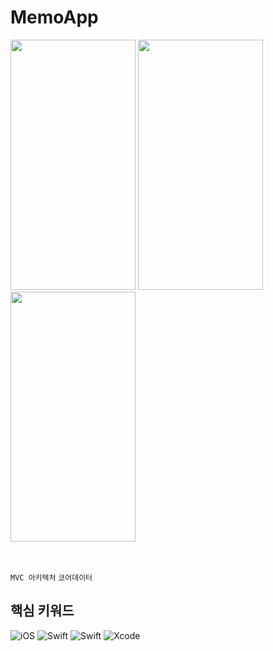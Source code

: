# MemoApp

<img src="https://github.com/chasomin/MemoApp/assets/114223423/84cf5dea-a833-48f3-8cb8-1e23443effd8"  width="200" height="400"/>
<img src="https://github.com/chasomin/MemoApp/assets/114223423/1a852f62-e775-425e-bd92-1a10778aafba"  width="200" height="400"/>
<img src="https://github.com/chasomin/MemoApp/assets/114223423/52765872-0c40-46a5-b805-c496144701f5"  width="200" height="400"/>

<br>
<br>
<br>

`MVC 아키텍처`
`코어데이터`

## 핵심 키워드
![iOS](https://img.shields.io/badge/iOS-000000?style=for-the-badge&logo=ios&logoColor=white)
![Swift](https://img.shields.io/badge/UIKit-0052CC?style=for-the-badge&logo=swift&logoColor=white)
![Swift](https://img.shields.io/badge/swift-F54A2A?style=for-the-badge&logo=swift&logoColor=white)
![Xcode](https://img.shields.io/badge/Xcode-007ACC?style=for-the-badge&logo=Xcode&logoColor=white)
